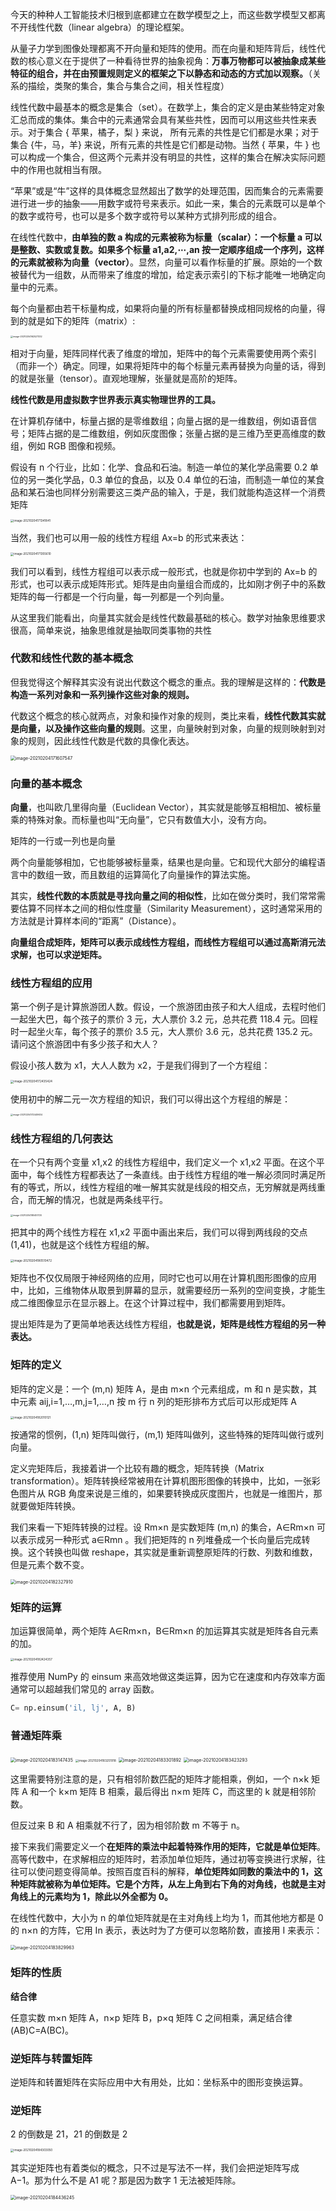 今天的种种人工智能技术归根到底都建立在数学模型之上，而这些数学模型又都离不开线性代数（linear algebra）的理论框架。

从量子力学到图像处理都离不开向量和矩阵的使用。而在向量和矩阵背后，线性代数的核心意义在于提供了⼀种看待世界的抽象视角：**万事万物都可以被抽象成某些特征的组合，并在由预置规则定义的框架之下以静态和动态的方式加以观察。**（关系的描绘，类聚的集合，集合与集合之间，相关性程度）

线性代数中最基本的概念是集合（set）。在数学上，集合的定义是由某些特定对象汇总而成的集体。集合中的元素通常会具有某些共性，因而可以用这些共性来表示。对于集合 { 苹果，橘子，梨 } 来说， 所有元素的共性是它们都是水果；对于集合 {牛，马，羊} 来说，所有元素的共性是它们都是动物。当然 { 苹果，牛 } 也可以构成一个集合，但这两个元素并没有明显的共性，这样的集合在解决实际问题中的作用也就相当有限。

“苹果”或是“牛”这样的具体概念显然超出了数学的处理范围，因而集合的元素需要进行进一步的抽象——用数字或符号来表示。如此一来，集合的元素既可以是单个的数字或符号，也可以是多个数字或符号以某种方式排列形成的组合。

在线性代数中，**由单独的数 a 构成的元素被称为标量（scalar）：一个标量 a 可以是整数、实数或复数。如果多个标量 a1,a2,⋯,an 按一定顺序组成一个序列，这样的元素就被称为向量（vector）**。显然，向量可以看作标量的扩展。原始的一个数被替代为一组数，从而带来了维度的增加，给定表示索引的下标才能唯一地确定向量中的元素。

每个向量都由若干标量构成，如果将向量的所有标量都替换成相同规格的向量，得到的就是如下的矩阵（matrix）:

<img src="/Users/zhangchongchong/Library/Application Support/typora-user-images/image-20210204162527332.png" alt="image-20210204162527332" style="zoom:25%;" />

相对于向量，矩阵同样代表了维度的增加，矩阵中的每个元素需要使用两个索引（而非一个）确定。同理，如果将矩阵中的每个标量元素再替换为向量的话，得到的就是张量（tensor）。直观地理解，张量就是高阶的矩阵。

**线性代数是用虚拟数字世界表示真实物理世界的工具。**

在计算机存储中，标量占据的是零维数组；向量占据的是一维数组，例如语音信号；矩阵占据的是二维数组，例如灰度图像；张量占据的是三维乃至更高维度的数组，例如 RGB 图像和视频。

假设有 n 个行业，比如：化学、食品和石油。制造一单位的某化学品需要 0.2 单位的另一类化学品，0.3 单位的食品，以及 0.4 单位的石油，而制造一单位的某食品和某石油也同样分别需要这三类产品的输入，于是，我们就能构造这样一个消费矩阵

<img src="/Users/zhangchongchong/Library/Application Support/typora-user-images/image-20210204171341841.png" alt="image-20210204171341841" style="zoom:33%;" />

当然，我们也可以用一般的线性方程组 Ax=b 的形式来表达：

<img src="/Users/zhangchongchong/Library/Application Support/typora-user-images/image-20210204171355610.png" alt="image-20210204171355610" style="zoom:33%;" />

我们可以看到，线性方程组可以表示成一般形式，也就是你初中学到的 Ax=b 的形式，也可以表示成矩阵形式。矩阵是由向量组合而成的，比如刚才例子中的系数矩阵的每一行都是一个行向量，每一列都是一个列向量。

从这里我们能看出，向量其实就会是线性代数最基础的核心。数学对抽象思维要求很高，简单来说，抽象思维就是抽取同类事物的共性

### 代数和线性代数的基本概念

但我觉得这个解释其实没有说出代数这个概念的重点。我的理解是这样的：**代数是构造一系列对象和一系列操作这些对象的规则。**

代数这个概念的核心就两点，对象和操作对象的规则，类比来看，**线性代数其实就是向量，以及操作这些向量的规则**。这里，向量映射到对象，向量的规则映射到对象的规则，因此线性代数是代数的具像化表达。

<img src="/Users/zhangchongchong/Library/Application Support/typora-user-images/image-20210204171607547.png" alt="image-20210204171607547" style="zoom:50%;" />

### 向量的基本概念

**向量**，也叫欧几里得向量（Euclidean Vector），其实就是能够互相相加、被标量乘的特殊对象。而标量也叫“无向量”，它只有数值大小，没有方向。

矩阵的一行或一列也是向量

两个向量能够相加，它也能够被标量乘，结果也是向量。它和现代大部分的编程语言中的数组一致，而且数组的运算简化了向量操作的算法实施。

其实，**线性代数的本质就是寻找向量之间的相似性**，比如在做分类时，我们常常需要估算不同样本之间的相似性度量（Similarity Measurement），这时通常采用的方法就是计算样本间的“距离”（Distance）。

**向量组合成矩阵，矩阵可以表示成线性方程组，而线性方程组可以通过高斯消元法求解，也可以求逆矩阵。**

### 线性方程组的应用

第一个例子是计算旅游团人数。假设，一个旅游团由孩子和大人组成，去程时他们一起坐大巴，每个孩子的票价 3 元，大人票价 3.2 元，总共花费 118.4 元。回程时一起坐火车，每个孩子的票价 3.5 元，大人票价 3.6 元，总共花费 135.2 元。请问这个旅游团中有多少孩子和大人？

假设小孩人数为 x1，大人人数为 x2，于是我们得到了一个方程组：

<img src="/Users/zhangchongchong/Library/Application Support/typora-user-images/image-20210204172435424.png" alt="image-20210204172435424" style="zoom:33%;" />

使用初中的解二元一次方程组的知识，我们可以得出这个方程组的解是：

<img src="/Users/zhangchongchong/Library/Application Support/typora-user-images/image-20210204172449634.png" alt="image-20210204172449634" style="zoom:25%;" />

### 线性方程组的几何表达

在一个只有两个变量 x1,x2 的线性方程组中，我们定义一个 x1,x2 平面。在这个平面中，每个线性方程都表达了一条直线。由于线性方程组的唯一解必须同时满足所有的等式，所以，线性方程组的唯一解其实就是线段的相交点，无穷解就是两线重合，而无解的情况，也就是两条线平行。

<img src="/Users/zhangchongchong/Library/Application Support/typora-user-images/image-20210204180451720.png" alt="image-20210204180451720" style="zoom:25%;" />

把其中的两个线性方程在 x1,x2 平面中画出来后，我们可以得到两线段的交点 (1,41)，也就是这个线性方程组的解。

<img src="/Users/zhangchongchong/Library/Application Support/typora-user-images/image-20210204180510472.png" alt="image-20210204180510472" style="zoom:33%;" />

矩阵也不仅仅局限于神经网络的应用，同时它也可以用在计算机图形图像的应用中，比如，三维物体从取景到屏幕的显示，就需要经历一系列的空间变换，才能生成二维图像显示在显示器上。在这个计算过程中，我们都需要用到矩阵。

提出矩阵是为了更简单地表达线性方程组，**也就是说，矩阵是线性方程组的另一种表达。**

### 矩阵的定义

矩阵的定义是：一个 (m,n) 矩阵 A，是由 m×n 个元素组成，m 和 n 是实数，其中元素 aij,i=1,…,m,j=1,…,n 按 m 行 n 列的矩形排布方式后可以形成矩阵 A

<img src="/Users/zhangchongchong/Library/Application Support/typora-user-images/image-20210204182010121.png" alt="image-20210204182010121" style="zoom:33%;" />

按通常的惯例，(1,n) 矩阵叫做行，(m,1) 矩阵叫做列，这些特殊的矩阵叫做行或列向量。

定义完矩阵后，我接着讲一个比较有趣的概念，矩阵转换（Matrix transformation）。矩阵转换经常被用在计算机图形图像的转换中，比如，一张彩色图片从 RGB 角度来说是三维的，如果要转换成灰度图片，也就是一维图片，那就要做矩阵转换。

我们来看一下矩阵转换的过程。设 Rm×n 是实数矩阵 (m,n) 的集合，A∈Rm×n 可以表示成另一种形式 a∈Rmn 。我们把矩阵的 n 列堆叠成一个长向量后完成转换。这个转换也叫做 reshape，其实就是重新调整原矩阵的行数、列数和维数，但是元素个数不变。

<img src="/Users/zhangchongchong/Library/Application Support/typora-user-images/image-20210204182327910.png" alt="image-20210204182327910" style="zoom:50%;" />

### 矩阵的运算

加运算很简单，两个矩阵 A∈Rm×n，B∈Rm×n 的加运算其实就是矩阵各自元素的加。

<img src="/Users/zhangchongchong/Library/Application Support/typora-user-images/image-20210204182424357.png" alt="image-20210204182424357" style="zoom:33%;" />

推荐使用 NumPy 的 einsum 来高效地做这类运算，因为它在速度和内存效率方面通常可以超越我们常见的 array 函数。

```python
C= np.einsum('il, lj', A, B)
```

### 普通矩阵乘

<img src="/Users/zhangchongchong/Library/Application Support/typora-user-images/image-20210204183147435.png" alt="image-20210204183147435" style="zoom:50%;" />

<img src="/Users/zhangchongchong/Library/Application Support/typora-user-images/image-20210204183251918.png" alt="image-20210204183251918" style="zoom:33%;" />

<img src="/Users/zhangchongchong/Library/Application Support/typora-user-images/image-20210204183301892.png" alt="image-20210204183301892" style="zoom:50%;" />

<img src="/Users/zhangchongchong/Library/Application Support/typora-user-images/image-20210204183423293.png" alt="image-20210204183423293" style="zoom:50%;" />

这里需要特别注意的是，只有相邻阶数匹配的矩阵才能相乘，例如，一个 n×k 矩阵 A 和一个 k×m 矩阵 B 相乘，最后得出 n×m 矩阵 C，而这里的 k 就是相邻阶数。

但反过来 B 和 A 相乘就不行了，因为相邻阶数 m 不等于 n。

接下来我们需要定义一个**在矩阵的乘法中起着特殊作用的矩阵，它就是单位矩阵**。高等代数中，在求解相应的矩阵时，若添加单位矩阵，通过初等变换进行求解，往往可以使问题变得简单。按照百度百科的解释，**单位矩阵如同数的乘法中的 1，这种矩阵就被称为单位矩阵。它是个方阵，从左上角到右下角的对角线，也就是主对角线上的元素均为 1，除此以外全都为 0。**

在线性代数中，大小为 n 的单位矩阵就是在主对角线上均为 1，而其他地方都是 0 的 n×n 的方阵，它用 In 表示，表达时为了方便可以忽略阶数，直接用 I 来表示：

<img src="/Users/zhangchongchong/Library/Application Support/typora-user-images/image-20210204183829963.png" alt="image-20210204183829963" style="zoom:50%;" />

### 矩阵的性质



**结合律**

任意实数 m×n 矩阵 A，n×p 矩阵 B，p×q 矩阵 C 之间相乘，满足结合律 (AB)C=A(BC)。

### 逆矩阵与转置矩阵

逆矩阵和转置矩阵在实际应用中大有用处，比如：坐标系中的图形变换运算。

### 逆矩阵

2 的倒数是 21，21 的倒数是 2

<img src="/Users/zhangchongchong/Library/Application Support/typora-user-images/image-20210204184303050.png" alt="image-20210204184303050" style="zoom:33%;" />

其实逆矩阵也有着类似的概念，只不过是写法不一样，我们会把逆矩阵写成 A−1。那为什么不是 A1 呢？那是因为数字 1 无法被矩阵除。

<img src="/Users/zhangchongchong/Library/Application Support/typora-user-images/image-20210204184436245.png" alt="image-20210204184436245" style="zoom:50%;" />



























